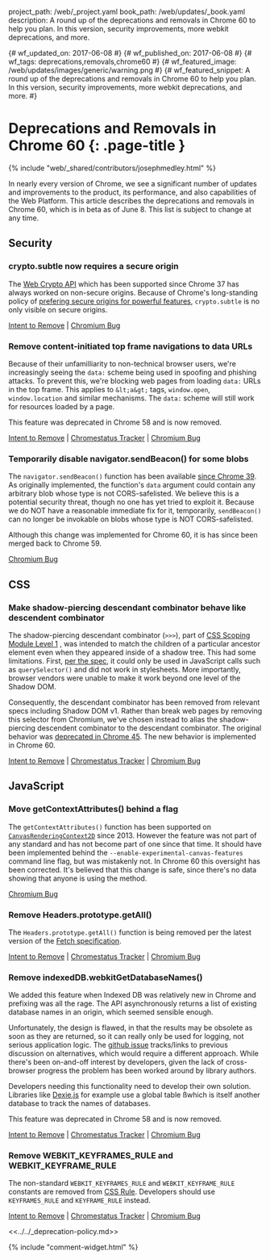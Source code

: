 project_path: /web/_project.yaml
book_path: /web/updates/_book.yaml
description: A round up of the deprecations and removals in Chrome 60 to help you plan. In this version, security improvements, more webkit deprecations, and more.

{# wf_updated_on: 2017-06-08 #}
{# wf_published_on: 2017-06-08 #}
{# wf_tags: deprecations,removals,chrome60 #}
{# wf_featured_image: /web/updates/images/generic/warning.png #}
{# wf_featured_snippet: A round up of the deprecations and removals in Chrome 60 to help you plan. In this version, security improvements, more webkit deprecations, and more. #}

# Deprecations and Removals in Chrome 60 {: .page-title }

{% include "web/_shared/contributors/josephmedley.html" %}

In nearly every version of Chrome, we see a significant number of updates and
improvements to the product, its performance, and also capabilities of the Web
Platform. This article describes the deprecations and removals in Chrome 60,
which is in beta as of June 8. This list is subject to change at any time.

## Security

### crypto.subtle now requires a secure origin

The [Web Crypto API](https://developer.mozilla.org/en-US/docs/Web/API/Web_Crypto_API) 
which has been supported since Chrome 37 has always worked on non-secure
origins. Because of Chrome's long-standing policy of
[prefering secure origins for powerful features](https://sites.google.com/a/chromium.org/dev/Home/chromium-security/prefer-secure-origins-for-powerful-new-features?pli=1),
`crypto.subtle` is no only visible on secure origins.

[Intent to Remove](https://groups.google.com/a/chromium.org/d/topic/blink-dev/ZD3NWqkk-bo/discussion) &#124;
[Chromium Bug](https://bugs.chromium.org/p/chromium/issues/detail?id=641526)


### Remove content-initiated top frame navigations to data URLs

Because of their unfamilliarity to non-technical browser users, we're
increasingly seeing the `data:` scheme being used in spoofing and phishing
attacks. To prevent this, we're blocking web pages from loading `data:` URLs
in the top frame. This applies to `&lt;a&gt;` tags, `window.open`,
`window.location` and similar mechanisms. The `data:` scheme will still work for
resources loaded by a page.

This feature was deprecated in Chrome 58 and is now removed.

[Intent to Remove](https://groups.google.com/a/chromium.org/d/topic/blink-dev/GbVcuwg_QjM/discussion) &#124;
[Chromestatus Tracker](https://www.chromestatus.com/feature/5669602927312896) &#124;
[Chromium Bug](https://bugs.chromium.org/p/chromium/issues/detail?id=684011&desc=2)


### Temporarily disable navigator.sendBeacon() for some blobs

The `navigator.sendBeacon()` function has been available
[since Chrome 39](https://www.chromestatus.com/feature/5517433905348608). 
As originally implemented, the function's `data` argument could contain any
arbitrary blob whose type is not CORS-safelisted. We believe this is a potential
security threat, though no one has yet tried to exploit it. Because we do NOT
have a reasonable immediate fix for it, temporarily, `sendBeacon()` can no
longer be invokable on blobs whose type is NOT CORS-safelisted.

Although this change was implemented for Chrome 60, it is has since been merged
back to Chrome 59.

[Chromium Bug](https://bugs.chromium.org/p/chromium/issues/detail?id=720283)

## CSS

### Make shadow-piercing descendant combinator behave like descendent combinator

The shadow-piercing descendant combinator (`>>>`), part of
[CSS Scoping Module Level 1](https://drafts.csswg.org/css-scoping/)
, was intended to match the children of a particular ancestor element
even when they appeared inside of a shadow tree. This had some limitations.
First, [per the spec](https://drafts.csswg.org/css-scoping/#deep-combinator), it
could only be used in JavaScript calls such as `querySelector()` and did not
work in stylesheets. More importantly, browser vendors were unable to make it
work beyond one level of the Shadow DOM.

Consequently, the descendant combinator has been removed from relevant specs
including Shadow DOM v1. Rather than break web pages by removing this selector
from Chromium, we've chosen instead to alias the shadow-piercing descendent
combinator to the descendant combinator. The original behavior was
[deprecated in Chrome 45](https://www.chromestatus.com/features/6750456638341120).
The new behavior is implemented in Chrome 60.

[Intent to Remove](https://groups.google.com/a/chromium.org/d/topic/blink-dev/HX5Y8Ykr5Ns/discussion) &#124;
[Chromestatus Tracker](https://www.chromestatus.com/feature/4964279606312960) &#124;
[Chromium Bug](https://bugs.chromium.org/p/chromium/issues/detail?id=489954)

## JavaScript

### Move getContextAttributes() behind a flag

The `getContextAttributes()` function has been supported on
[`CanvasRenderingContext2D`](https://developer.mozilla.org/en-US/docs/Web/API/CanvasRenderingContext2D)
since 2013. However the feature was not part of any standard and has not become
part of one since that time. It should have been implemented behind the
`--enable-experimental-canvas-features` command line flag, but was mistakenly
not. In Chrome 60 this oversight has been corrected. It's believed that this
change is safe, since there's no data showing that anyone is using the method.

[Chromium Bug](https://bugs.chromium.org/p/chromium/issues/detail?id=696005)


### Remove Headers.prototype.getAll()

The `Headers.prototype.getAll()` function is being removed per the latest
version of the [Fetch specification](https://fetch.spec.whatwg.org/).

[Intent to Remove](https://groups.google.com/a/chromium.org/d/topic/blink-dev/x3YXciXQWM0/discussion) &#124;
[Chromestatus Tracker](https://www.chromestatus.com/feature/5656023951998976) &#124;
[Chromium Bug](https://bugs.chromium.org/p/chromium/issues/detail?id=645492)

### Remove indexedDB.webkitGetDatabaseNames()

We added this feature when Indexed DB was relatively new in Chrome and prefixing
was all the rage. The API asynchronously returns a list of existing database
names in an origin, which seemed sensible enough.

Unfortunately, the design is flawed, in that the results may be obsolete as soon
as they are returned, so it can really only be used for logging, not serious
application logic. The
[github issue](https://github.com/w3c/IndexedDB/issues/31) tracks/links to
previous discussion on alternatives, which would require a different approach.
While there's been on-and-off interest by developers, given the lack of cross-
browser progress the problem has been worked around by library authors.

Developers needing this functionality need to develop their own solution.
Libraries like [Dexie.js](http://dexie.org/) for example use a global table
ßwhich is itself another database to track the names of databases.

This feature was deprecated in Chrome 58 and is now removed.

[Intent to Remove](https://groups.google.com/a/chromium.org/d/topic/blink-dev/A6m1Pt9-BAo/discussion)
&#124; [Chromestatus Tracker](https://www.chromestatus.com/feature/5725741740195840) &#124;
[Chromium Bug](https://bugs.chromium.org/p/chromium/issues/detail?id=696010)

### Remove WEBKIT_KEYFRAMES_RULE and WEBKIT_KEYFRAME_RULE

The non-standard `WEBKIT_KEYFRAMES_RULE` and `WEBKIT_KEYFRAME_RULE` constants
are removed from
[CSS Rule](https://developer.mozilla.org/en-US/docs/Web/API/CSSRule).
Developers should use `KEYFRAMES_RULE` and `KEYFRAME_RULE` instead.

[Intent to Remove](https://groups.google.com/a/chromium.org/forum/#!topic/blink-dev/mW1njtgDPHA) 
 &#124; [Chromestatus Tracker](https://www.chromestatus.com/feature/5747368108490752) &#124;
[Chromium Bug](https://bugs.chromium.org/p/chromium/issues/detail?id=689681)

<<../../_deprecation-policy.md>>

{% include "comment-widget.html" %}
